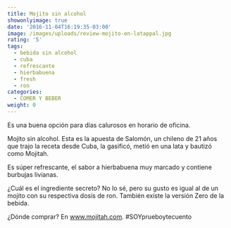 ```yaml
---
title: Mojito sin alcohol
showonlyimage: true
date: '2016-11-04T16:19:35-03:00'
image: /images/uploads/review-mojito-en-latappal.jpg
rating: '5'
tags:
  - bebida sin alcohol
  - cuba
  - refrescante
  - hierbabuena
  - fresh
  - ron
categories:
  - COMER Y BEBER
weight: 0
---
```

Es una buena opción para días calurosos en horario de oficina. 

<!--more-->

Mojito sin alcohol. Esta es la apuesta de Salomón, un chileno de 21 años que trajo la receta desde Cuba, la gasificó, metió en una lata y bautizó como Mojitah. 

Es súper refrescante, el sabor a hierbabuena muy marcado y contiene burbujas livianas. 

¿Cuál es el ingrediente secreto? No lo sé, pero su gusto es igual al de un mojito con su respectiva dosis de ron. También existe la versión Zero de la bebida. 

¿Dónde comprar? En www.mojitah.com. #SOYprueboytecuento
